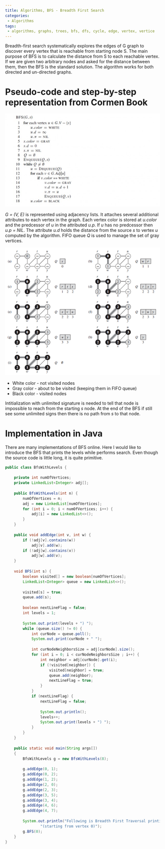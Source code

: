 ```yaml
---
title: Algorithms, BFS - Breadth First Search
categories:
 - Algorithms
tags:
 - algorithms, graphs, trees, bfs, dfs, cycle, edge, vertex, vertice
---
```


Breadth-first search systematically explores the edges of G graph to discover every vertex that is reachable from starting node S. The main purpose of BFS is to calculate the distance from S to each reachable vertex. If we are given two arbitrary nodes and asked for the distance between them, then the BFS is the standard solution. The algorithm works for both directed and un-directed graphs.

# Pseudo-code and step-by-step representation from Cormen Book

![BFS_cormen](/assets/images/graphs/BFS_cormen.png)

*G = (V, E)* is represented using adjacency lists. It attaches several additional attributes to each vertex in the graph. Each vertex color is stored at *u.color* and the predcessor of *u* in the attributed *u.p*. If *u* has no predcessor then *u.p = NIL*. The attribute *u.d* holds the distance from the source *s* to vertex *u* computed by the algorithm. FIFO queue *Q* is used to manage the set of gray vertices.

![BFS_cormen_stepbystep_process](/assets/images/graphs/BFS_cormen_stepbystep_process.png)

* White color - not visited nodes
* Gray color - about to be visited (keeping them in FIFO queue)
* Black color - visited nodes

Intitialization with unlimited signature is needed to tell that node is impossible to reach from the starting *s* node. At the end of the BFS if still see some unlimited signs then there is no path from *s* to that node.

# Implementation in Java

There are many implementations of BFS online. Here I would like to introduce the BFS that prints the levels while performs search. Even though the source code is little long, it is quite primitive.

```Java
public class BfsWithLevels {

    private int numOfVertices;
    private LinkedList<Integer> adj[];

    public BfsWithLevels(int n) {
        numOfVertices = n;
        adj = new LinkedList[numOfVertices];
        for (int i = 0; i < numOfVertices; i++) {
            adj[i] = new LinkedList<>();
        }
    }

    public void addEdge(int v, int w) {
        if (!adj[v].contains(w))
            adj[v].add(w);
        if (!adj[w].contains(v))
            adj[w].add(v);
    }

    void BFS(int s) {
        boolean visited[] = new boolean[numOfVertices];
        LinkedList<Integer> queue = new LinkedList<>();

        visited[s] = true;
        queue.add(s);

        boolean nextLineFlag = false;
        int levels = 1;

        System.out.print(levels + ") ");
        while (queue.size() != 0) {
            int curNode = queue.poll();
            System.out.print(curNode + " ");

            int curNodeNeighborsSize = adj[curNode].size();
            for (int i = 0; i < curNodeNeighborsSize ; i++) {
                int neighbor = adj[curNode].get(i);
                if (!visited[neighbor]) {
                    visited[neighbor] = true;
                    queue.add(neighbor);
                    nextLineFlag = true;
                }
            }
            if (nextLineFlag) {
                nextLineFlag = false;

                System.out.println();
                levels++;
                System.out.print(levels + ") ");
            }
        }
    }

    public static void main(String args[])
    {
        BfsWithLevels g = new BfsWithLevels(8);

        g.addEdge(0, 1);
        g.addEdge(0, 2);
        g.addEdge(1, 2);
        g.addEdge(2, 0);
        g.addEdge(2, 3);
        g.addEdge(3, 5);
        g.addEdge(3, 4);
        g.addEdge(4, 6);
        g.addEdge(4, 7);

        System.out.println("Following is Breadth First Traversal printing with levels number"+
                "(starting from vertex 0)");
        g.BFS(0);
    }
}


```
